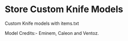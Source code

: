 # Store Custom Knife Models
Custom Knife models with items.txt

Model Credits:- Eminem, Caleon and Ventoz.

